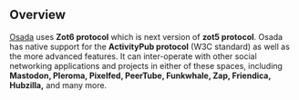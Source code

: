 ## Overview
[Osada](http://zotlabs.com/osada/) uses **Zot6 protocol** which is next version of **zot5 protocol**. Osada has native support for the **ActivityPub protocol** (W3C standard) as well as the more advanced features. It can inter-operate with other social networking applications and projects in either of these spaces, including **Mastodon, Pleroma, Pixelfed, PeerTube, Funkwhale, Zap, Friendica, Hubzilla,** and many more.